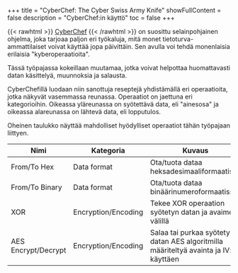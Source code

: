 +++
title = "CyberChef: The Cyber Swiss Army Knife"
showFullContent = false 
description = "CyberChef:in käyttö"
toc = false
+++


{{< rawhtml >}}
<a href="https://gchq.github.io/CyberChef" target="_blank">CyberChef</a>
{{< /rawhtml >}}
on suosittu selainpohjainen ohjelma, joka tarjoaa paljon eri työkaluja, mitä monet tietoturva-ammattilaiset voivat käyttää jopa päivittäin.
Sen avulla voi tehdä monenlaisia erilaisia "kyberoperaatioita".

Tässä työpajassa kokeillaan muutamaa, jotka voivat helpottaa huomattavasti datan käsittelyä, muunnoksia ja salausta.

CyberChefillä luodaan niin sanottuja reseptejä yhdistämällä eri operaatioita, jotka näkyvät vasemmassa reunassa.
Operaatiot on jaettuna eri kategorioihin.
Oikeassa yläreunassa on syötettävä data, eli "ainesosa" ja oikeassa alareunassa on lähtevä data, eli lopputulos.

Oheinen taulukko näyttää mahdolliset hyödylliset operaatiot tähän työpajaan liittyen.

| Nimi                | Kategoria           | Kuvaus                                                           |
|---------------------|---------------------|------------------------------------------------------------------|
| From/To Hex         | Data format         | Ota/tuota dataa heksadesimaaliformaatissa                         |
| From/To Binary      | Data format         | Ota/tuota dataa binäärinumeroformaatissa                          |
| XOR                 | Encryption/Encoding | Tekee XOR operaation syötetyn datan ja avaimen välillä            |
| AES Encrypt/Decrypt | Encryption/Encoding | Salaa tai purkaa syötetyn datan AES algoritmilla määriteltyä avainta ja IV: käyttäen |